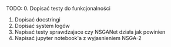 TODO:
0. Dopisać testy do funkcjonalności
1. Dopisać docstringi
2. Dopisać system logów
3. Napisać testy sprawdzajace czy NSGANet działa jak powinien
4. Napisać jupyter notebook'a z wyjasnieniem NSGA-2